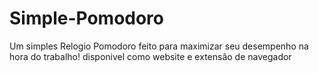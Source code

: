 # Simple-Pomodoro
Um simples Relogio Pomodoro feito para maximizar seu desempenho na hora do trabalho! disponivel como website e extensão de navegador
